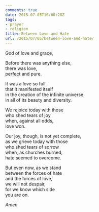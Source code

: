 ```yaml
---
comments: true
date: 2015-07-05T16:00:28Z
tags:
- prayer
- religion
title: Between Love and Hate
url: /2015/07/05/between-love-and-hate/
---
```


God of love and grace,

Before there was anything else,  
there was love,  
perfect and pure.

It was a love so full   
that it manifested itself  
in the creation of the infinite universe  
in all of its beauty and diversity.

We rejoice today with those  
who shed tears of joy  
when, against all odds,  
love won.

Our joy, though, is not yet complete,  
as we grieve today with those  
who shed tears of sorrow  
when, as churches burned,  
hate seemed to overcome.

But even now, as we stand  
between the forces of hate  
and the forces of love,  
we will not despair,  
for we know which side   
you are on.  

*Amen*
